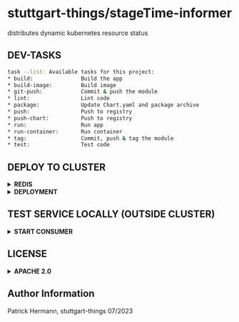 # stuttgart-things/stageTime-informer

distributes dynamic kubernetes resource status

## DEV-TASKS

```bash
task --list: Available tasks for this project:
* build:               Build the app
* build-image:         Build image
* git-push:            Commit & push the module
* lint:                Lint code
* package:             Update Chart.yaml and package archive
* push:                Push to registry
* push-chart:          Push to registry
* run:                 Run app
* run-container:       Run container
* tag:                 Commit, push & tag the module
* test:                Test code
```

## DEPLOY TO CLUSTER

<details><summary><b>REDIS</b></summary>

</details>

<details><summary><b>DEPLOYMENT</b></summary>

</details>


## TEST SERVICE LOCALLY (OUTSIDE CLUSTER)

<details><summary><b>START CONSUMER</b></summary>

```
export KUBECONFIG=~/.kube/dev11
export INFORMING_KINDS="jobs;configmaps"
export INFORMING_NAMESPACE=machine-shop-packer
export REDIS_PASSWORD=<SET-ME>
export REDIS_SERVER=redis-pve.labul.sva.de
export REDIS_PORT=6379
task run
```
</details>

## LICENSE

<details><summary><b>APACHE 2.0</b></summary>

Copyright 2023 patrick hermann.

Licensed under the Apache License, Version 2.0 (the "License");
you may not use this file except in compliance with the License.
You may obtain a copy of the License at

    http://www.apache.org/licenses/LICENSE-2.0

Unless required by applicable law or agreed to in writing, software
distributed under the License is distributed on an "AS IS" BASIS,
WITHOUT WARRANTIES OR CONDITIONS OF ANY KIND, either express or implied.
See the License for the specific language governing permissions and
limitations under the License.

</details>

Author Information
------------------
Patrick Hermann, stuttgart-things 07/2023
